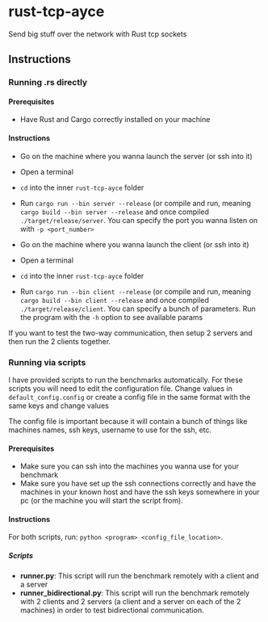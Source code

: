 # rust-tcp-ayce
Send big stuff over the network with Rust tcp sockets

## Instructions

### Running .rs directly
#### Prerequisites
- Have Rust and Cargo correctly installed on your machine
#### Instructions

- Go on the machine where you wanna launch the server (or ssh into it)
- Open a terminal
- `cd` into the inner `rust-tcp-ayce` folder
- Run `cargo run --bin server --release` (or compile and run, meaning `cargo build --bin server --release` and once compiled `./target/release/server`. You can specify the port you wanna listen on with `-p <port_number>`


- Go on the machine where you wanna launch the client (or ssh into it)
- Open a terminal
- `cd` into the inner `rust-tcp-ayce` folder
- Run `cargo run --bin client --release` (or compile and run, meaning `cargo build --bin client --release` and once compiled `./target/release/client`. You can specify a bunch of parameters. Run the program with the `-h` option to see available params

If you want to test the two-way communication, then setup 2 servers and then run the 2 clients together.

### Running via scripts

I have provided scripts to run the benchmarks automatically.
For these scripts you will need to edit the configuration file. Change values in `default_config.config` or create a config file in the same format with the same keys and change values

The config file is important because it will contain a bunch of things like machines names, ssh keys, username to use for the ssh, etc.

#### Prerequisites
- Make sure you can ssh into the machines you wanna use for your benchmark
- Make sure you have set up the ssh connections correctly and have the machines in your known host and have the ssh keys somewhere in your pc (or the machine you will start the script from).

#### Instructions
For both scripts, run: `python <program> <config_file_location>`.

##### Scripts
- <strong>runner.py</strong>: This script will run the benchmark remotely with a client and a server
- <strong>runner_bidirectional.py</strong>: This script will run the benchmark remotely with 2 clients and 2 servers (a client and a server on each of the 2 machines) in order to test bidirectional communication.

